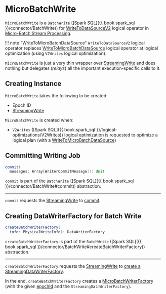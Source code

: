 # MicroBatchWrite

`MicroBatchWrite` is a `BatchWrite` ([Spark SQL]({{ book.spark_sql }}/connector/BatchWrite)) for [WriteToDataSourceV2](../logical-operators/WriteToDataSourceV2.md) logical operator in [Micro-Batch Stream Processing](index.md).

!!! note "WriteToMicroBatchDataSource"
    `WriteToDataSourceV2` logical operator replaces [WriteToMicroBatchDataSource](../logical-operators/WriteToMicroBatchDataSource.md) logical operator at logical optimization (using `V2Writes` logical optimization).

`MicroBatchWrite` is just a very thin wrapper over [StreamingWrite](#writeSupport) and does nothing but delegates (_relays_) all the important execution-specific calls to it.

## Creating Instance

`MicroBatchWrite` takes the following to be created:

* <span id="epochId"> Epoch ID
* <span id="writeSupport"> [StreamingWrite](../StreamingWrite.md)

`MicroBatchWrite` is created when:

* `V2Writes` ([Spark SQL]({{ book.spark_sql }}/logical-optimizations/V2Writes)) logical optimization is requested to optimize a logical plan (with a [WriteToMicroBatchDataSource](../logical-operators/WriteToMicroBatchDataSource.md))

## <span id="commit"> Committing Writing Job

```scala
commit(
  messages: Array[WriterCommitMessage]): Unit
```

`commit` is part of the `BatchWrite` ([Spark SQL]({{ book.spark_sql }}/connector/BatchWrite#commit)) abstraction.

---

`commit` requests the [StreamingWrite](#writeSupport) to [commit](../StreamingWrite.md#commit).

## <span id="createBatchWriterFactory"> Creating DataWriterFactory for Batch Write

```scala
createBatchWriterFactory(
  info: PhysicalWriteInfo): DataWriterFactory
```

`createBatchWriterFactory` is part of the `BatchWrite` ([Spark SQL]({{ book.spark_sql }}/connector/BatchWrite#createBatchWriterFactory)) abstraction.

---

`createBatchWriterFactory` requests the [StreamingWrite](#writeSupport) to [create a StreamingDataWriterFactory](../StreamingWrite.md#createStreamingWriterFactory).

In the end, `createBatchWriterFactory` creates a [MicroBatchWriterFactory](MicroBatchWriterFactory.md) (with the given [epochId](#epochId) and the `StreamingDataWriterFactory`).
